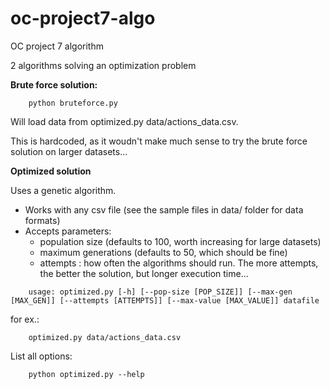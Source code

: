 # oc-project7-algo
OC project 7 algorithm

2 algorithms solving an optimization problem


**Brute force solution:**

```
    python bruteforce.py
```
Will load data from optimized.py data/actions_data.csv.

This is hardcoded, as it woudn't make much sense to try the brute force solution on larger datasets...

**Optimized solution**

Uses a genetic algorithm.

  - Works with any csv file (see the sample files in data/ folder for data formats)
  - Accepts parameters:
     - population size (defaults to 100, worth increasing for large datasets)
     - maximum generations (defaults to 50, which should be fine)
     - attempts : how often the algorithms should run. The more attempts, the better the solution, but longer execution time...

```
    usage: optimized.py [-h] [--pop-size [POP_SIZE]] [--max-gen [MAX_GEN]] [--attempts [ATTEMPTS]] [--max-value [MAX_VALUE]] datafile
```
for ex.:

```
    optimized.py data/actions_data.csv
```

List all options:
```
    python optimized.py --help
```
